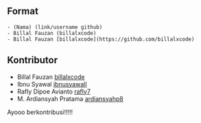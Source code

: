 ## Format
```
- (Nama) (link/username github)
- Billal Fauzan (billalxcode)
- Billal Fauzan [billalxcode](https://github.com/billalxcode)
```

## Kontributor
- Billal Fauzan [billalxcode](https://github.com/billalxcode)
- Ibnu Syawal [ibnusyawall](https://github.com/ibnusyawall)
- Rafly Dipoe Avianto [rafly7](https://github.com/rafly7)
- M. Ardiansyah Pratama [ardiansyahp8](https://github.com/ardiansyahp8)

Ayooo berkontribusi!!!!!
